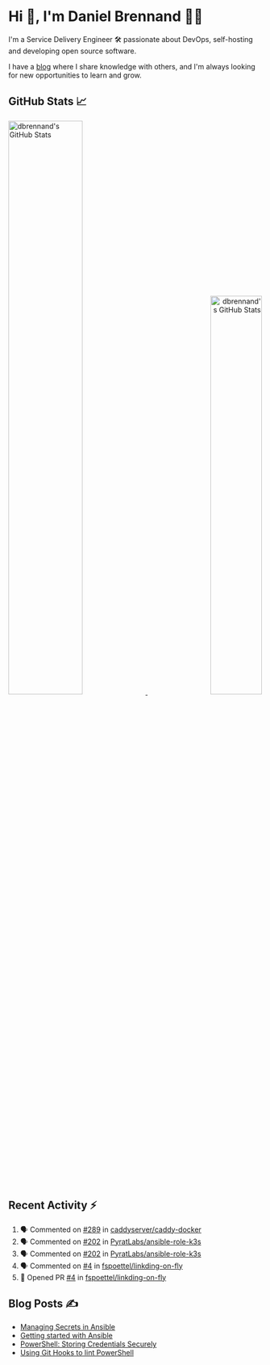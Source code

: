 # Hi 👋, I'm Daniel Brennand 👨‍💻

I'm a Service Delivery Engineer 🛠 passionate about DevOps, self-hosting and developing open source software.

I have a [blog](https://danielbrennand.com/blog/) where I share knowledge with others, and I'm always looking for new opportunities to learn and grow.

## GitHub Stats 📈

<p>
    <a align="left" href="https://github.com/dbrennand/dbrennand">
        <img alt="dbrennand's GitHub Stats"  width="54%" src="https://github-readme-stats-dbrennand.vercel.app/api?username=dbrennand&show_icons=true&count_private=true&hide_border=true&theme=dark">
    </a>
    <a align="right" href="https://github.com/dbrennand/dbrennand">
        <img alt="dbrennand's GitHub Stats"  width="45%" src="https://github-readme-stats-dbrennand.vercel.app/api/top-langs/?username=dbrennand&hide_border=true&layout=compact&theme=dark">
    </a>
</p>

## Recent Activity ⚡

<!--START_SECTION:activity-->
1. 🗣 Commented on [#289](https://github.com/caddyserver/caddy-docker/issues/289) in [caddyserver/caddy-docker](https://github.com/caddyserver/caddy-docker)
2. 🗣 Commented on [#202](https://github.com/PyratLabs/ansible-role-k3s/issues/202) in [PyratLabs/ansible-role-k3s](https://github.com/PyratLabs/ansible-role-k3s)
3. 🗣 Commented on [#202](https://github.com/PyratLabs/ansible-role-k3s/issues/202) in [PyratLabs/ansible-role-k3s](https://github.com/PyratLabs/ansible-role-k3s)
4. 🗣 Commented on [#4](https://github.com/fspoettel/linkding-on-fly/issues/4) in [fspoettel/linkding-on-fly](https://github.com/fspoettel/linkding-on-fly)
5. 💪 Opened PR [#4](https://github.com/fspoettel/linkding-on-fly/pull/4) in [fspoettel/linkding-on-fly](https://github.com/fspoettel/linkding-on-fly)
<!--END_SECTION:activity-->

## Blog Posts ✍

<!-- BLOG-POST-LIST:START -->
- [Managing Secrets in Ansible](https://danielbrennand.com/blog/managing-secrets-in-ansible/)
- [Getting started with Ansible](https://danielbrennand.com/blog/getting-started-ansible/)
- [PowerShell: Storing Credentials Securely](https://danielbrennand.com/blog/powershell-storing-credentials/)
- [Using Git Hooks to lint PowerShell](https://danielbrennand.com/blog/git-hook-powershell/)
<!-- BLOG-POST-LIST:END -->
